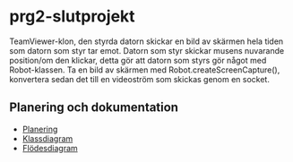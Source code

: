 # prg2-slutprojekt

TeamViewer-klon, den styrda datorn skickar en bild av skärmen hela tiden som datorn som styr tar emot. Datorn som styr skickar musens nuvarande position/om den klickar, detta gör att datorn som styrs gör något med Robot-klassen. Ta en bild av skärmen med Robot.createScreenCapture(), konvertera sedan det till en videoström som skickas genom en socket.

## Planering och dokumentation
* [Planering](https://github.com/elloot/prg2-slutprojekt/projects/1)
* [Klassdiagram](https://github.com/elloot/prg2-slutprojekt/blob/main/docs/class%20diagram.drawio)
* [Flödesdiagram](https://github.com/elloot/prg2-slutprojekt/blob/main/docs/flowchart.drawio)
